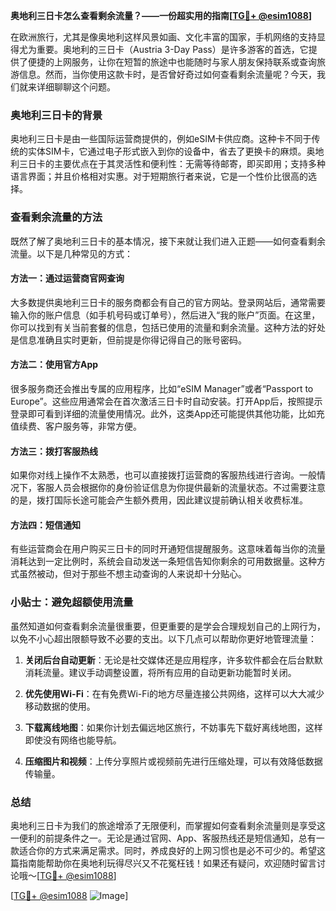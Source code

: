 **奥地利三日卡怎么查看剩余流量？——一份超实用的指南[[TG💪+ @esim1088](https://t.me/s/esim1088)]**

在欧洲旅行，尤其是像奥地利这样风景如画、文化丰富的国家，手机网络的支持显得尤为重要。奥地利的三日卡（Austria 3-Day Pass）是许多游客的首选，它提供了便捷的上网服务，让你在短暂的旅途中也能随时与家人朋友保持联系或查询旅游信息。然而，当你使用这款卡时，是否曾好奇过如何查看剩余流量呢？今天，我们就来详细聊聊这个问题。

### 奥地利三日卡的背景

奥地利三日卡是由一些国际运营商提供的，例如eSIM卡供应商。这种卡不同于传统的实体SIM卡，它通过电子形式嵌入到你的设备中，省去了更换卡的麻烦。奥地利三日卡的主要优点在于其灵活性和便利性：无需等待邮寄，即买即用；支持多种语言界面；并且价格相对实惠。对于短期旅行者来说，它是一个性价比很高的选择。

### 查看剩余流量的方法

既然了解了奥地利三日卡的基本情况，接下来就让我们进入正题——如何查看剩余流量。以下是几种常见的方式：

#### 方法一：通过运营商官网查询

大多数提供奥地利三日卡的服务商都会有自己的官方网站。登录网站后，通常需要输入你的账户信息（如手机号码或订单号），然后进入“我的账户”页面。在这里，你可以找到有关当前套餐的信息，包括已使用的流量和剩余流量。这种方法的好处是信息准确且实时更新，但前提是你得记得自己的账号密码。

#### 方法二：使用官方App

很多服务商还会推出专属的应用程序，比如“eSIM Manager”或者“Passport to Europe”。这些应用通常会在首次激活三日卡时自动安装。打开App后，按照提示登录即可看到详细的流量使用情况。此外，这类App还可能提供其他功能，比如充值续费、客户服务等，非常方便。

#### 方法三：拨打客服热线

如果你对线上操作不太熟悉，也可以直接拨打运营商的客服热线进行咨询。一般情况下，客服人员会根据你的身份验证信息为你提供最新的流量状态。不过需要注意的是，拨打国际长途可能会产生额外费用，因此建议提前确认相关收费标准。

#### 方法四：短信通知

有些运营商会在用户购买三日卡的同时开通短信提醒服务。这意味着每当你的流量消耗达到一定比例时，系统会自动发送一条短信告知你剩余的可用数据量。这种方式虽然被动，但对于那些不想主动查询的人来说却十分贴心。

### 小贴士：避免超额使用流量

虽然知道如何查看剩余流量很重要，但更重要的是学会合理规划自己的上网行为，以免不小心超出限额导致不必要的支出。以下几点可以帮助你更好地管理流量：

1. **关闭后台自动更新**：无论是社交媒体还是应用程序，许多软件都会在后台默默消耗流量。建议手动调整设置，将所有应用的自动更新功能暂时关闭。
   
2. **优先使用Wi-Fi**：在有免费Wi-Fi的地方尽量连接公共网络，这样可以大大减少移动数据的使用。
   
3. **下载离线地图**：如果你计划去偏远地区旅行，不妨事先下载好离线地图，这样即使没有网络也能导航。

4. **压缩图片和视频**：上传分享照片或视频前先进行压缩处理，可以有效降低数据传输量。

### 总结

奥地利三日卡为我们的旅途增添了无限便利，而掌握如何查看剩余流量则是享受这一便利的前提条件之一。无论是通过官网、App、客服热线还是短信通知，总有一款适合你的方式来满足需求。同时，养成良好的上网习惯也是必不可少的。希望这篇指南能帮助你在奥地利玩得尽兴又不花冤枉钱！如果还有疑问，欢迎随时留言讨论哦～[[TG💪+ @esim1088](https://t.me/s/esim1088)]

[[TG💪+ @esim1088](https://t.me/s/esim1088) ![Image](https://i.postimg.cc/4NQfJmqS/Snipaste-2025-05-13-00-14-12.png)]